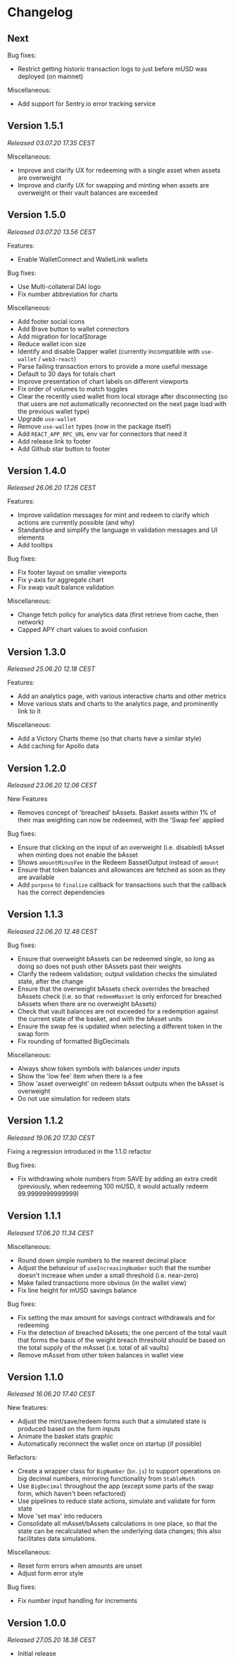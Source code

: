 # Changelog

## Next

Bug fixes:

- Restrict getting historic transaction logs to just before mUSD was deployed (on mainnet)

Miscellaneous:

- Add support for Sentry.io error tracking service

## Version 1.5.1

_Released 03.07.20 17.35 CEST_

Miscellaneous:

- Improve and clarify UX for redeeming with a single asset when
  assets are overweight
- Improve and clarify UX for swapping and minting when assets are overweight
  or their vault balances are exceeded

## Version 1.5.0

_Released 03.07.20 13.56 CEST_

Features:

- Enable WalletConnect and WalletLink wallets

Bug fixes:

- Use Multi-collateral DAI logo
- Fix number abbreviation for charts

Miscellaneous:

- Add footer social icons
- Add Brave button to wallet connectors
- Add migration for localStorage
- Reduce wallet icon size
- Identify and disable Dapper wallet (currently incompatible
  with `use-wallet` / `web3-react`)
- Parse failing transaction errors to provide a more useful message
- Default to 30 days for totals chart
- Improve presentation of chart labels on different viewports
- Fix order of volumes to match toggles
- Clear the recently used wallet from local storage after disconnecting (so that
  users are not automatically reconnected on the next page load with the
  previous wallet type)
- Upgrade `use-wallet`
- Remove `use-wallet` types (now in the package itself)
- Add `REACT_APP_RPC_URL` env var for connectors that need it
- Add release link to footer
- Add Github star button to footer

## Version 1.4.0

_Released 26.06.20 17.26 CEST_

Features:

- Improve validation messages for mint and redeem to clarify which actions
  are currently possible (and why)
- Standardise and simplify the language in validation messages and UI elements
- Add tooltips

Bug fixes:

- Fix footer layout on smaller viewports
- Fix y-axis for aggregate chart
- Fix swap vault balance validation

Miscellaneous:

- Change fetch policy for analytics data (first retrieve from cache, then network)
- Capped APY chart values to avoid confusion

## Version 1.3.0

_Released 25.06.20 12.18 CEST_

Features:

- Add an analytics page, with various interactive charts and other metrics
- Move various stats and charts to the analytics page, and prominently link to it

Miscellaneous:

- Add a Victory Charts theme (so that charts have a similar style)
- Add caching for Apollo data

## Version 1.2.0

_Released 23.06.20 12.06 CEST_

New Features

- Removes concept of 'breached' bAssets. Basket assets within 1% of their max weighting can now
  be redeemed, with the 'Swap fee' applied

Bug fixes:

- Ensure that clicking on the input of an overweight (i.e. disabled) bAsset when minting
  does not enable the bAsset
- Shows `amountMinusFee` in the Redeem BassetOutput instead of `amount`
- Ensure that token balances and allowances are fetched as soon as they are available
- Add `purpose` to `finalize` callback for transactions such that the callback has the
  correct dependencies

## Version 1.1.3

_Released 22.06.20 12.48 CEST_

Bug fixes:

- Ensure that overweight bAssets can be redeemed single, so long as doing so does not push
  other bAssets past their weights
- Clarify the redeem validation; output validation checks the simulated state, after
  the change
- Ensure that the overweight bAssets check overrides the breached bAssets check (i.e. so that
  `redeemMasset` is only enforced for breached bAssets when there are no overweight bAssets)
- Check that vault balances are not exceeded for a redemption against the current state of
  the basket, and with the bAsset units
- Ensure the swap fee is updated when selecting a different token in the swap form
- Fix rounding of formatted BigDecimals

Miscellaneous:

- Always show token symbols with balances under inputs
- Show the 'low fee' item when there is a fee
- Show 'asset overweight' on redeem bAsset outputs when the bAsset is overweight
- Do not use simulation for redeem stats

## Version 1.1.2

_Released 19.06.20 17.30 CEST_

Fixing a regression introduced in the 1.1.0 refactor

Bug fixes:

- Fix withdrawing whole numbers from SAVE by adding an extra credit (previously, when redeeming
  100 mUSD, it would actually redeem 99.9999999999999)

## Version 1.1.1

_Released 17.06.20 11.34 CEST_

Miscellaneous:

- Round down simple numbers to the nearest decimal place
- Adjust the behaviour of `useIncreasingNumber` such that the
  number doesn't increase when under a small threshold (i.e. near-zero)
- Make failed transactions more obvious (in the wallet view)
- Fix line height for mUSD savings balance

Bug fixes:

- Fix setting the max amount for savings contract withdrawals and for redeeming
- Fix the detection of breached bAssets; the one percent of the
  total vault that forms the basis of the weight breach threshold
  should be based on the total supply of the mAsset (i.e. total of
  all vaults)
- Remove mAsset from other token balances in wallet view

## Version 1.1.0

_Released 16.06.20 17.40 CEST_

New features:

- Adjust the mint/save/redeem forms such that a simulated state is produced based on the form inputs
- Animate the basket stats graphic
- Automatically reconnect the wallet once on startup (if possible)

Refactors:

- Create a wrapper class for `BigNumber` (`bn.js`) to support operations on big decimal numbers, mirroring functionality from `StableMath`
- Use `BigDecimal` throughout the app (except some parts of the swap form, which haven't been refactored)
- Use pipelines to reduce state actions, simulate and validate for form state
- Move 'set max' into reducers
- Consolidate all mAsset/bAssets calculations in one place, so that the state can be recalculated when the underlying data changes; this also facilitates data simulations.

Miscellaneous:

- Reset form errors when amounts are unset
- Adjust form error style

Bug fixes:

- Fix number input handling for increments

## Version 1.0.0

_Released 27.05.20 18.38 CEST_

- Initial release

